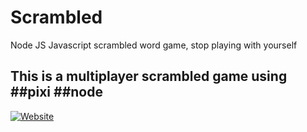 # Scrambled
Node JS Javascript scrambled word game, stop playing with yourself

## This is a multiplayer scrambled game using ##pixi ##node


[![Website](https://img.shields.io/website?down_color=red&down_message=down&up_color=green&up_message=up&url=http%3A%2F%2Fjd.eredocs.com%2F)](https://pasciak.com)
